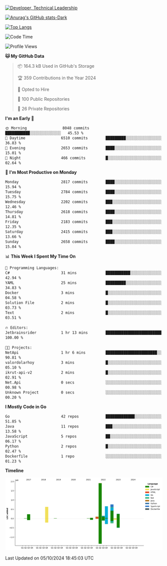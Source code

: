 <div>
  <a href="https://www.linkedin.com/in/arielpineiro/" target="_blank" rel="nofollow noopener noreferrer">
    <img src="https://img.shields.io/badge/-LinkedIn-%230077B5?style=for-the-badge&logo=linkedin&logoColor=white" alt="Developer, Technical Leadership" title="Ariel Piñeiro">
  </a>
</div>

[![Anurag's GitHub stats-Dark](https://github-readme-stats.vercel.app/api?username=arielsrv&show_icons=true&theme=dark#gh-dark-mode-only)](https://github.com/anuraghazra/github-readme-stats#gh-dark-mode-only)

[![Top Langs](https://github-readme-stats.vercel.app/api/top-langs/?username=arielsrv&layout=compact&langs_count=10&theme=dark#gh-dark-mode-only)](https://github.com/anuraghazra/github-readme-stats&theme=dark#gh-dark-mode-only)

<!--START_SECTION:waka-->
![Code Time](http://img.shields.io/badge/Code%20Time-1%2C105%20hrs%2010%20mins-blue)

![Profile Views](http://img.shields.io/badge/Profile%20Views-5-blue)

**🐱 My GitHub Data** 

> 📦 164.3 kB Used in GitHub's Storage 
 > 
> 🏆 359 Contributions in the Year 2024
 > 
> 💼 Opted to Hire
 > 
> 📜 100 Public Repositories 
 > 
> 🔑 26 Private Repositories 
 > 
**I'm an Early 🐤** 

```text
🌞 Morning                8048 commits        ███████████░░░░░░░░░░░░░░   45.53 % 
🌆 Daytime                6510 commits        █████████░░░░░░░░░░░░░░░░   36.83 % 
🌃 Evening                2653 commits        ████░░░░░░░░░░░░░░░░░░░░░   15.01 % 
🌙 Night                  466 commits         █░░░░░░░░░░░░░░░░░░░░░░░░   02.64 % 
```
📅 **I'm Most Productive on Monday** 

```text
Monday                   2817 commits        ████░░░░░░░░░░░░░░░░░░░░░   15.94 % 
Tuesday                  2784 commits        ████░░░░░░░░░░░░░░░░░░░░░   15.75 % 
Wednesday                2202 commits        ███░░░░░░░░░░░░░░░░░░░░░░   12.46 % 
Thursday                 2618 commits        ████░░░░░░░░░░░░░░░░░░░░░   14.81 % 
Friday                   2183 commits        ███░░░░░░░░░░░░░░░░░░░░░░   12.35 % 
Saturday                 2415 commits        ███░░░░░░░░░░░░░░░░░░░░░░   13.66 % 
Sunday                   2658 commits        ████░░░░░░░░░░░░░░░░░░░░░   15.04 % 
```


📊 **This Week I Spent My Time On** 

```text
💬 Programming Languages: 
C#                       31 mins             ███████████░░░░░░░░░░░░░░   42.94 % 
YAML                     25 mins             █████████░░░░░░░░░░░░░░░░   34.83 % 
Docker                   3 mins              █░░░░░░░░░░░░░░░░░░░░░░░░   04.58 % 
Solution File            2 mins              █░░░░░░░░░░░░░░░░░░░░░░░░   03.73 % 
Text                     2 mins              █░░░░░░░░░░░░░░░░░░░░░░░░   03.51 % 

🔥 Editors: 
Jetbrainsrider           1 hr 13 mins        █████████████████████████   100.00 % 

🐱‍💻 Projects: 
NetApi                   1 hr 6 mins         ███████████████████████░░   90.81 % 
valordolarhoy            3 mins              █░░░░░░░░░░░░░░░░░░░░░░░░   05.10 % 
ikrut-api-v2             2 mins              █░░░░░░░░░░░░░░░░░░░░░░░░   02.91 % 
Net.Api                  0 secs              ░░░░░░░░░░░░░░░░░░░░░░░░░   00.98 % 
Unknown Project          0 secs              ░░░░░░░░░░░░░░░░░░░░░░░░░   00.20 % 
```

**I Mostly Code in Go** 

```text
Go                       42 repos            █████████████░░░░░░░░░░░░   51.85 % 
Java                     11 repos            ███░░░░░░░░░░░░░░░░░░░░░░   13.58 % 
JavaScript               5 repos             ██░░░░░░░░░░░░░░░░░░░░░░░   06.17 % 
Python                   2 repos             █░░░░░░░░░░░░░░░░░░░░░░░░   02.47 % 
Dockerfile               1 repo              ░░░░░░░░░░░░░░░░░░░░░░░░░   01.23 % 
```



**Timeline**

![Lines of Code chart](https://raw.githubusercontent.com/arielsrv/arielsrv/main/assets/bar_graph.png)


 Last Updated on 05/10/2024 18:45:03 UTC
<!--END_SECTION:waka-->
